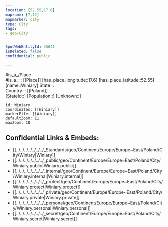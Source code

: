 ```yaml
---
location: [52.55,17.6] 
mapzoom: [7,12] 
mapmarker: city 
type: City
tags:
- geo/City


SpocWebEntityId: 35641
isDeleted: false
confidential: public

---
```

#is_a_/Place  
#is_a_ :: [[Place]] 
[has_place_longitude::17.6] 
[has_place_latitude::52.55] 
[name::Winiary] 
State ::  
Country :: [[Poland]]  
[StateId::] 
[Population::] 
[Unknown::] 


```leaflet
id: Winiary
coordinates: [[Winiary]] 
markerFile: [[Winiary]] 
defaultZoom: 11 
maxZoom: 18
```


## Confidential Links & Embeds: 
- [[../../../../../../../_Standards/geo/Continent/Europe/Europe~East/Poland/City/Winiary|Winiary]] 
- [[../../../../../../../_public/geo/Continent/Europe/Europe~East/Poland/City/Winiary.public|Winiary.public]] 
- [[../../../../../../../_internal/geo/Continent/Europe/Europe~East/Poland/City/Winiary.internal|Winiary.internal]] 
- [[../../../../../../../_protect/geo/Continent/Europe/Europe~East/Poland/City/Winiary.protect|Winiary.protect]] 
- [[../../../../../../../_private/geo/Continent/Europe/Europe~East/Poland/City/Winiary.private|Winiary.private]] 
- [[../../../../../../../_personal/geo/Continent/Europe/Europe~East/Poland/City/Winiary.personal|Winiary.personal]] 
- [[../../../../../../../_secret/geo/Continent/Europe/Europe~East/Poland/City/Winiary.secret|Winiary.secret]] 
